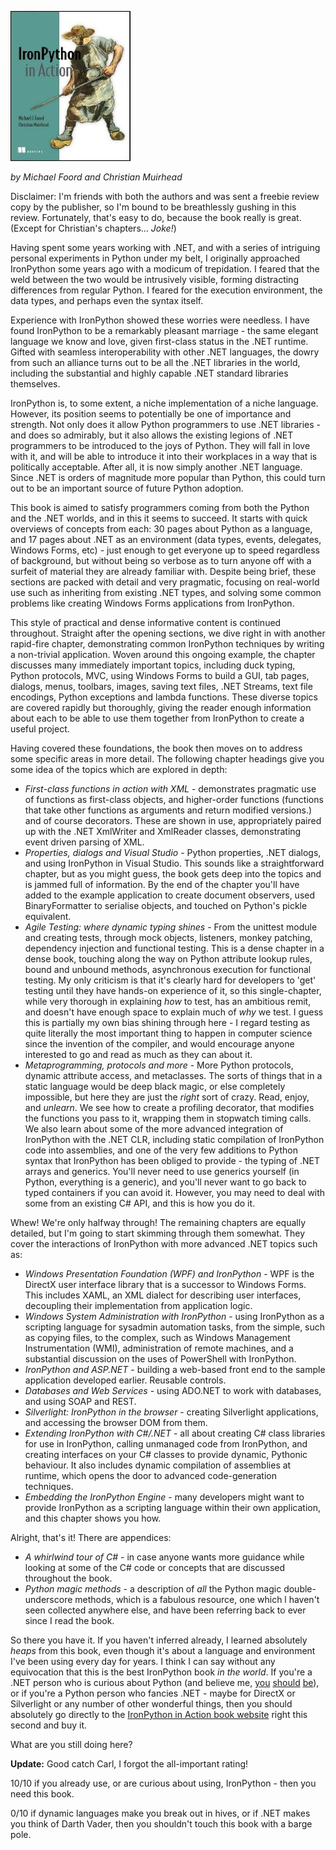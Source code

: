 <!--
.. title: IronPython in Action
.. slug: ironpython-in-action
.. date: 2009-07-18 12:03:31-05:00
.. tags: media,books,non-fiction,software,python
.. link: 
.. description: 
.. type: text
-->


[![ironpython-in-action](/files/2009/07/ironpython-in-action.jpg "ironpython-in-action")](http://www.amazon.co.uk/IronPython-Action-Michael-Foord/dp/1933988339)

_by Michael Foord and Christian Muirhead_

Disclaimer: I'm friends with both the authors and was sent a freebie
review copy by the publisher, so I'm bound to be breathlessly gushing in
this review. Fortunately, that's easy to do, because the book really is
great. (Except for Christian's chapters... _Joke!_)

Having spent some years working with .NET, and with a series of
intriguing personal experiments in Python under my belt, I originally
approached IronPython some years ago with a modicum of trepidation. I
feared that the weld between the two would be intrusively visible,
forming distracting differences from regular Python. I feared for the
execution environment, the data types, and perhaps even the syntax
itself.

Experience with IronPython showed these worries were needless. I have
found IronPython to be a remarkably pleasant marriage - the same elegant
language we know and love, given first-class status in the .NET runtime.
Gifted with seamless interoperability with other .NET languages, the
dowry from such an alliance turns out to be all the .NET libraries in
the world, including the substantial and highly capable .NET standard
libraries themselves.

IronPython is, to some extent, a niche implementation of a niche
language. However, its position seems to potentially be one of
importance and strength. Not only does it allow Python programmers to
use .NET libraries - and does so admirably, but it also allows the
existing legions of .NET programmers to be introduced to the joys of
Python. They will fall in love with it, and will be able to introduce it
into their workplaces in a way that is politically acceptable. After
all, it is now simply another .NET language. Since .NET is orders of
magnitude more popular than Python, this could turn out to be an
important source of future Python adoption.

This book is aimed to satisfy programmers coming from both the Python
and the .NET worlds, and in this it seems to succeed. It starts with
quick overviews of concepts from each: 30 pages about Python as a
language, and 17 pages about .NET as an environment (data types, events,
delegates, Windows Forms, etc) - just enough to get everyone up to speed
regardless of background, but without being so verbose as to turn anyone
off with a surfeit of material they are already familiar with. Despite
being brief, these sections are packed with detail and very pragmatic,
focusing on real-world use such as inheriting from existing .NET types,
and solving some common problems like creating Windows Forms
applications from IronPython.

This style of practical and dense informative content is continued
throughout. Straight after the opening sections, we dive right in with
another rapid-fire chapter, demonstrating common IronPython techniques
by writing a non-trivial application. Woven around this ongoing example,
the chapter discusses many immediately important topics, including duck
typing, Python protocols, MVC, using Windows Forms to build a GUI, tab
pages, dialogs, menus, toolbars, images, saving text files, .NET
Streams, text file encodings, Python exceptions and lambda functions.
These diverse topics are covered rapidly but thoroughly, giving the
reader enough information about each to be able to use them together
from IronPython to create a useful project.

Having covered these foundations, the book then moves on to address some
specific areas in more detail. The following chapter headings give you
some idea of the topics which are explored in depth:

-   *First-class functions in action with XML* - demonstrates pragmatic
    use of functions as first-class objects, and higher-order functions
    (functions that take other functions as arguments and return
    modified versions.) and of course decorators. These are shown in
    use, appropriately paired up with the .NET XmlWriter and XmlReader
    classes, demonstrating event driven parsing of XML.
-   *Properties, dialogs and Visual Studio* - Python properties, .NET
    dialogs, and using IronPython in Visual Studio. This sounds like a
    straightforward chapter, but as you might guess, the book gets deep
    into the topics and is jammed full of information. By the end of the
    chapter you'll have added to the example application to create
    document observers, used BinaryFormatter to serialise objects, and
    touched on Python's pickle equivalent.
-   *Agile Testing: where dynamic typing shines* - From the unittest
    module and creating tests, through mock objects, listeners, monkey
    patching, dependency injection and functional testing. This is a
    dense chapter in a dense book, touching along the way on Python
    attribute lookup rules, bound and unbound methods, asynchronous
    execution for functional testing. My only criticism is that it's
    clearly hard for developers to 'get' testing until they have
    hands-on experience of it, so this single-chapter, while very
    thorough in explaining *how* to test, has an ambitious remit, and
    doesn't have enough space to explain much of *why* we test. I guess
    this is partially my own bias shining through here - I regard
    testing as quite literally the most important thing to happen in
    computer science since the invention of the compiler, and would
    encourage anyone interested to go and read as much as they can about
    it.
-   *Metaprogramming, protocols and more* - More Python protocols,
    dynamic attribute access, and metaclasses. The sorts of things that
    in a static language would be deep black magic, or else completely
    impossible, but here they are just the *right* sort of crazy. Read,
    enjoy, and *unlearn*. We see how to create a profiling decorator,
    that modifies the functions you pass to it, wrapping them in
    stopwatch timing calls. We also learn about some of the more
    advanced integration of IronPython with the .NET CLR, including
    static compilation of IronPython code into assemblies, and one of
    the very few additions to Python syntax that IronPython has been
    obliged to provide - the typing of .NET arrays and generics. You'll
    never need to use generics yourself (in Python, everything is a
    generic), and you'll never want to go back to typed containers if
    you can avoid it. However, you may need to deal with some from an
    existing C\# API, and this is how you do it.

Whew! We're only halfway through! The remaining chapters are equally
detailed, but I'm going to start skimming through them somewhat. They
cover the interactions of IronPython with more advanced .NET topics such
as:

-   *Windows Presentation Foundation (WPF) and IronPython* - WPF is
    the DirectX user interface library that is a successor to Windows
    Forms. This includes XAML, an XML dialect for describing user
    interfaces, decoupling their implementation from application logic.
-   *Windows System Administration with IronPython* - using IronPython
    as a scripting language for sysadmin automation tasks, from the
    simple, such as copying files, to the complex, such as Windows
    Management Instrumentation (WMI), administration of remote machines,
    and a substantial discussion on the uses of PowerShell with
    IronPython.
-   *IronPython and* *ASP.NET* - building a web-based front end to the
    sample application developed earlier. Reusable controls.
-   *Databases and Web Services* - using ADO.NET to work with databases,
    and using SOAP and REST.
-   *Silverlight: IronPython in the browser* - creating Silverlight
    applications, and accessing the browser DOM from them.
-   *Extending IronPython with C\#/.NET* - all about creating C\# class
    libraries for use in IronPython, calling unmanaged code from
    IronPython, and creating interfaces on your C\# classes to provide
    dynamic, Pythonic behaviour. It also includes dynamic compilation of
    assemblies at runtime, which opens the door to advanced
    code-generation techniques.
-   *Embedding the IronPython Engine* - many developers might want to
    provide IronPython as a scripting language within their own
    application, and this chapter shows you how.

Alright, that's it! There are appendices:

-   *A whirlwind tour of C#* - in case anyone wants more guidance while
    looking at some of the C# code or concepts that are discussed
    throughout the book.
-   *Python magic methods* - a description of *all* the Python magic
    double-underscore methods, which is a fabulous resource, one which l
    haven't seen collected anywhere else, and have been referring back
    to ever since I read the book.

So there you have it. If you haven't inferred already, I learned
absolutely *heaps* from this book, even though it's about a language and
environment I've been using every day for years. I think I can say
without any equivocation that this is the best IronPython book *in the
world*. If you're a .NET person who is curious about Python (and believe
me, [you](http://xkcd.com/353/)
[should](http://www.paulgraham.com/avg.html)
[be](http://www.python.org/about/success/esr/)), or if you're a Python
person who fancies .NET - maybe for DirectX or Silverlight or any number
of other wonderful things, then you should absolutely go directly to the
[IronPython in Action book website](http://www.ironpythoninaction.com/)
right this second and buy it.

What are you still doing here?

**Update:** Good catch Carl, I forgot the all-important rating!

10/10 if you already use, or are curious about using, IronPython - then
you need this book.

0/10 if dynamic languages make you break out in hives, or if .NET makes
you think of Darth Vader, then you shouldn't touch this book with a
barge pole.
